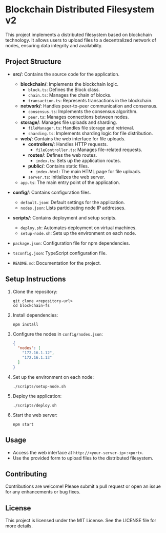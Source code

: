 # Blockchain Distributed Filesystem v2

This project implements a distributed filesystem based on blockchain technology. It allows users to upload files to a decentralized network of nodes, ensuring data integrity and availability.

## Project Structure

- **src/**: Contains the source code for the application.
  - **blockchain/**: Implements the blockchain logic.
    - `block.ts`: Defines the Block class.
    - `chain.ts`: Manages the chain of blocks.
    - `transaction.ts`: Represents transactions in the blockchain.
  - **network/**: Handles peer-to-peer communication and consensus.
    - `consensus.ts`: Implements the consensus algorithm.
    - `peer.ts`: Manages connections between nodes.
  - **storage/**: Manages file uploads and sharding.
    - `fileManager.ts`: Handles file storage and retrieval.
    - `sharding.ts`: Implements sharding logic for file distribution.
  - **web/**: Contains the web interface for file uploads.
    - **controllers/**: Handles HTTP requests.
      - `fileController.ts`: Manages file-related requests.
    - **routes/**: Defines the web routes.
      - `index.ts`: Sets up the application routes.
    - **public/**: Contains static files.
      - `index.html`: The main HTML page for file uploads.
    - `server.ts`: Initializes the web server.
  - `app.ts`: The main entry point of the application.

- **config/**: Contains configuration files.
  - `default.json`: Default settings for the application.
  - `nodes.json`: Lists participating node IP addresses.

- **scripts/**: Contains deployment and setup scripts.
  - `deploy.sh`: Automates deployment on virtual machines.
  - `setup-node.sh`: Sets up the environment on each node.

- `package.json`: Configuration file for npm dependencies.
- `tsconfig.json`: TypeScript configuration file.
- `README.md`: Documentation for the project.

## Setup Instructions

1. Clone the repository:
   ```
   git clone <repository-url>
   cd blockchain-fs
   ```

2. Install dependencies:
   ```
   npm install
   ```

3. Configure the nodes in `config/nodes.json`:
   ```json
   {
     "nodes": [
       "172.16.1.12",
       "172.16.1.13"
     ]
   }
   ```

4. Set up the environment on each node:
   ```
   ./scripts/setup-node.sh
   ```

5. Deploy the application:
   ```
   ./scripts/deploy.sh
   ```

6. Start the web server:
   ```
   npm start
   ```

## Usage

- Access the web interface at `http://<your-server-ip>:<port>`.
- Use the provided form to upload files to the distributed filesystem.

## Contributing

Contributions are welcome! Please submit a pull request or open an issue for any enhancements or bug fixes.

## License

This project is licensed under the MIT License. See the LICENSE file for more details.